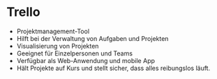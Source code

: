 # Trello

- Projektmanagement-Tool
- Hilft bei der Verwaltung von Aufgaben und Projekten
- Visualisierung von Projekten
- Geeignet für Einzelpersonen und Teams
- Verfügbar als Web-Anwendung und mobile App
- Hält Projekte auf Kurs und stellt sicher, dass alles reibungslos läuft.

